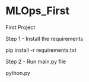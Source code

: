 # MLOps_First
First Project

Step 1 - Install the requirements

pip install -r requirements.txt

Step 2 - Run main.py file

python.py
